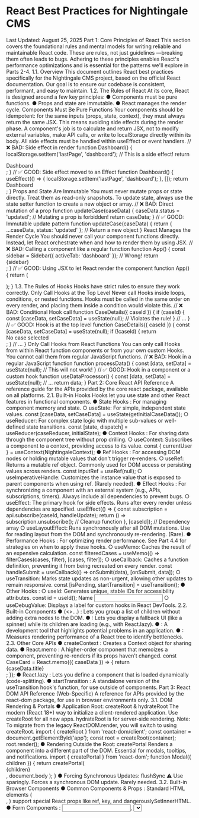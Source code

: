# React Best Practices for Nightingale CMS

Last Updated: August 25, 2025
Part 1: Core Principles of React
This section covers the foundational rules and mental models for writing reliable and
maintainable React code. These are rules, not just guidelines —breaking them often leads to
bugs. Adhering to these principles enables React's performance optimizations and is essential
for the patterns we'll explore in Parts 2-4.
1.1. Overview
This document outlines React best practices specifically for the Nightingale CMS project,
based on the official React documentation. Our goal is to ensure our codebase is consistent,
performant, and easy to maintain.
1.2. The Rules of React
At its core, React is designed around a few key principles:
● Components must be pure functions.
● Props and state are immutable.
● React manages the render cycle.
Components Must Be Pure Functions
Your components should be idempotent: for the same inputs (props, state, context), they must
always return the same JSX. This means avoiding side effects during the render phase. A
component's job is to calculate and return JSX, not to modify external variables, make API
calls, or write to localStorage directly within its body. All side effects must be handled within
useEffect or event handlers.
//
❌
BAD: Side effect in render
function Dashboard() {
localStorage.setItem('lastPage', 'dashboard'); // This is a side effect!
return <div>Dashboard</div>;
}
//
✅
GOOD: Side effect moved to an Effect
function Dashboard() {
useEffect(() => {
localStorage.setItem('lastPage', 'dashboard');
}, []);
return <div>Dashboard</div>;
}
Props and State Are Immutable
You must never mutate props or state directly. Treat them as read-only snapshots. To update
state, always use the state setter function to create a new object or array.
//
❌
BAD: Direct mutation of a prop
function updateCase(caseData) {
caseData.status = 'updated'; // Mutating a prop is forbidden!
return caseData;
}
//
✅
GOOD: Immutable update pattern
function updateCase(caseData) {
return { ...caseData, status: 'updated' }; // Return a new object
}
React Manages the Render Cycle
You should never call your component functions directly. Instead, let React orchestrate when
and how to render them by using JSX.
//
❌
BAD: Calling a component like a regular function
function App() {
const sidebar = Sidebar({ activeTab: 'dashboard' }); // Wrong!
return <div>{sidebar}</div>;
}
//
✅
GOOD: Using JSX to let React render the component
function App() {
return (

<div>
<Sidebar activeTab="dashboard" />
</div>
);
}
1.3. The Rules of Hooks
Hooks have strict rules to ensure they work correctly.
Only Call Hooks at the Top Level
Never call Hooks inside loops, conditions, or nested functions. Hooks must be called in the
same order on every render, and placing them inside a condition would violate this.
//
❌
 BAD: Conditional Hook call
function CaseDetails({ caseId }) {
if (caseId) {
const [caseData, setCaseData] = useState(null); // Violates the rule!
}
// ...
}
//
✅
 GOOD: Hook is at the top level
function CaseDetails({ caseId }) {
const [caseData, setCaseData] = useState(null);
if (!caseId) {
return <div>No case selected</div>;
}
// ...
}
Only Call Hooks from React Functions
You can only call Hooks from within React function components or from your own custom
Hooks. You cannot call them from regular JavaScript functions.
//
❌
 BAD: Hook in a regular JavaScript function
function processData() {
const [data, setData] = useState(null); // This will not work!
}
//
✅
 GOOD: Hook in a component or a custom hook
function useDataProcessor() {
const [data, setData] = useState(null);
// ...
return data;
}
Part 2: Core React API Reference
A reference guide for the APIs provided by the core react package, available on all platforms.
2.1. Built-in Hooks
Hooks let you use state and other React features in functional components.
●  State Hooks  : For managing component memory and state.
○  useState: For simple, independent state values.
const [caseData, setCaseData] = useState(getInitialCaseData());
○  useReducer: For complex state logic with multiple sub-values or well-defined state
transitions.
const [state, dispatch] = useReducer(caseReducer, initialState);
●  Context Hooks  : For sharing data through the component  tree without prop drilling.
○  useContext: Subscribes a component to a context, providing access to its value.
const { currentUser } = useContext(NightingaleContext);
●  Ref Hooks  : For accessing DOM nodes or holding mutable  values that don't trigger
re-renders.
○  useRef: Returns a mutable ref object. Commonly used for DOM access or persisting
values across renders.
const inputRef = useRef(null);
○  useImperativeHandle: Customizes the instance value that is exposed to parent
components when using ref. (Rarely needed).
●  Effect Hooks  : For synchronizing a component with an  external system (e.g., APIs,
subscriptions, timers). Always include all dependencies to prevent bugs.
○  useEffect: The primary hook for side effects. Runs after every render unless
dependencies are specified.
useEffect(() => {
const subscription = api.subscribe(caseId, handleUpdate);
return () => subscription.unsubscribe(); // Cleanup function
}, [caseId]); // Dependency array
○  useLayoutEffect: Runs synchronously after all DOM mutations. Use for reading layout
from the DOM and synchronously re-rendering. (Rare).
●  Performance Hooks  : For optimizing render performance.  See Part 4.4 for strategies on
when to apply these hooks.
○  useMemo: Caches the result of an expensive calculation.
const filteredCases = useMemo(() => filterCases(cases, filter), [cases, filter]);
○  useCallback: Caches a function definition, preventing it from being recreated on
every render.
const handleSubmit = useCallback(() => onSubmit(data), [onSubmit, data]);
○  useTransition: Marks state updates as non-urgent, allowing other updates to remain
responsive.
const [isPending, startTransition] = useTransition();
●  Other Hooks  :
○  useId: Generates unique, stable IDs for accessibility attributes.
const id = useId();
<label htmlFor={id}>Name</label>
<input id={id} type="text" />
○  useDebugValue: Displays a label for custom hooks in React DevTools.
2.2. Built-in Components
●  <Fragment> (<>...</>)  : Lets you group a list of children  without adding extra nodes to the
DOM.
●  <Suspense>  : Lets you display a fallback UI (like a  spinner) while its children are loading
(e.g., with React.lazy).
●  <StrictMode>  : A development tool that highlights potential  problems in an application.
●  <Profiler>  : Measures rendering performance of a React  tree to identify bottlenecks.
2.3. Other Core APIs
●  createContext  : Creates a Context object for sharing  data.
●  React.memo  : A higher-order component that memoizes  a component, preventing
re-renders if its props haven't changed.
const CaseCard = React.memo(({ caseData }) => {
return <div>{caseData.title}</div>;
});
●  React.lazy  : Lets you define a component that is loaded  dynamically (code-splitting).
●  startTransition  : A standalone version of the useTransition  hook's function, for use
outside of components.
Part 3: React DOM API Reference (Web-Specific)
A reference for APIs provided by the react-dom package, for use in browser environments
only.
3.1. DOM Rendering & Portals
●  Application Root: createRoot & hydrateRoot
The modern (React 18+) way to initialize a client-rendered application. Use createRoot for
all new apps. hydrateRoot is for server-side rendering.
Note: To migrate from the legacy ReactDOM.render, you will switch to using createRoot.
import { createRoot } from 'react-dom/client';
const container = document.getElementById('app');
const root = createRoot(container);
root.render(<NightingaleCMSApp />);
●  Rendering Outside the Root: createPortal
Renders a component into a different part of the DOM. Essential for modals, tooltips, and
notifications.
import { createPortal } from 'react-dom';
function Modal({ children }) {
return createPortal(
<div className="modal-overlay">{children}</div>,
document.body
);
}
●  Forcing Synchronous Updates: flushSync
⚠
 Use sparingly. Forces a synchronous DOM update. Rarely needed.
3.2. Built-in Browser Components
●  Common Components & Props  : Standard HTML elements  (<div>, <span>) support
special React props like ref, key, and dangerouslySetInnerHTML.
●  Form Components  : <input>, <select>, and <textarea>  become  controlled components
when given a value prop, meaning React state is the source of truth.
//
✅
 Controlled: React state drives the value.
function ControlledInput() {
const [value, setValue] = useState('');
return <input value={value} onChange={(e) => setValue(e.target.value)} />;
}
●  Resource & Metadata Components  : React can render <link>,  <meta>, <script>, etc., into
the document <head>.
●  Attribute Naming Conventions  : JSX uses  camelCase  for  most HTML/SVG attributes
(className, htmlFor, tabIndex, xlinkHref).
●  Custom Elements / Web Components  : Supported, but they  use standard HTML
attributes (class), not React's camelCase versions.
3.3. DOM Hooks
●  useFormStatus  : Provides status about a parent <form>'s  submission. Must be called
from a component inside the <form>.
function SubmitButton() {
const { pending } = useFormStatus();
return <button type="submit" disabled={pending}>{pending ? 'Submitting...' :
'Submit'}</button>;
}
●  useFormState  : Manages form state, especially for server  actions, to update the UI based
on the submission result.
3.4. Resource Preloading APIs
●  preload(href, options)  : Tells the browser to start  downloading a resource that will be
needed soon.
●  preinit(href, options)  : Tells the browser to download  and execute a resource, like a
script or stylesheet.
Part 4: Nightingale CMS Guidelines & Best Practices
Project-specific rules, patterns, and checklists for building the Nightingale CMS application.
4.1. Project Setup & Tooling
●  ESLint Configuration  : Enforce the Rules of React automatically.
{
"extends": ["eslint:recommended", "plugin:react/recommended",
"plugin:react-hooks/recommended"],
"rules": {
"react-hooks/rules-of-hooks": "error",
"react-hooks/exhaustive-deps": "warn"
}
}
●  Enabling StrictMode  : Wrap the application root in  <React.StrictMode> to enable extra
development-only checks.
●  Error Boundary Implementation  : Wrap major UI features  in an ErrorBoundary to prevent
a crash in one part of the UI from taking down the entire application.
●  Bundle Architecture Review  : A review is needed to  align our custom bundling system
with modern standards (e.g., Vite, Webpack).
4.2. Architecture & Component Patterns
●  Two-Layer Component Architecture
○  UI Layer (js/components/ui/)  : Generic, reusable components  (Button, Input, Modal).
They are presentation-focused and framework-agnostic.
○  Business Layer (js/components/business/)  : Components  with Nightingale CMS
domain logic. They compose UI components and manage application state.
●  State Management Strategy
○  Local State (useState)  : For component-specific UI  state (e.g., if a dropdown is
open).
○  Complex State (useReducer)  : For state with complex  logic (e.g., a multi-step form).
○  Global State (useContext)  : For app-wide data like  user authentication, permissions,
or theme settings.
●  Component Structure  : Organize components in this order  for readability:
function CaseCreationModal({ isOpen, onClose }) {
// 1. Hooks (useState, useContext, etc.)
// 2. Derived state (useMemo)
// 3. Event handlers (useCallback)
// 4. Effects (useEffect)
// 5. Return JSX
return <StepperModal>{/* ... */}</StepperModal>;
}
●  Form Component Patterns  : Always use controlled components  with accessible labels
(htmlFor/id).
●  Modal Architecture with Portals  : All modals, tooltips,  and dropdowns must use
createPortal.
function CaseCreationModal({ isOpen, onClose }) {
if (!isOpen) return null;
return createPortal(<ModalContent />, document.body);
}
4.3. Accessibility (A11y) Requirements
●  All form inputs must have an associated <label>.
●  All interactive elements must be keyboard-accessible with a clear focus state.
●  Buttons must have descriptive text or an aria-label.
●  Use semantic HTML (<main>, <nav>, <section>).
4.4. Performance Strategy
●  Measure First  : Use the React Profiler to identify  bottlenecks before optimizing.
●  When to Use Performance Hooks  :
○  useMemo: For expensive calculations that are re-run on every render.
○  useCallback: To prevent child components from re-rendering when passed a function
prop.
○  React.memo: Wrap components that are expensive to render and often receive the
same props.
●  Code Splitting  : Use React.lazy and <Suspense> to load  large components on demand.
4.5. Project Audit Checklists
●  Component Purity Audit
○  [ ] No side effects in render logic.
○  [ ] No direct mutation of props or state.
●  Hook Usage Audit
○  [ ] Hooks are only called at the top level.
○  [ ] Hooks are not called inside conditions or loops.
●  Form State Management Checklist
○  [ ] Submission buttons use useFormStatus to show a pending state.
○  [ ] Inputs are disabled during submission.
○  [ ] Validation errors are clearly displayed.
4.6. Action Plan & Next Steps
●  Immediate (This Week)  :
○  [ ] Add ESLint with React rules to all projects.
○  [ ] Enable React.StrictMode globally.
●  Short Term (Next 2 Weeks)  :
○  [ ] Complete the component purity and hook usage audits.
○  [ ] Refactor any components that violate the core rules.
●  Long Term (Next Month)  :
○  [ ] Plan the migration to a modern build tool.
○  [ ] Implement performance optimizations based on Profiler data.
4.7. References
●  [The Rules of React](https://react.dev/reference/rules)
●  [Thinking in React](https://react.dev/learn/thinking-in-react)
